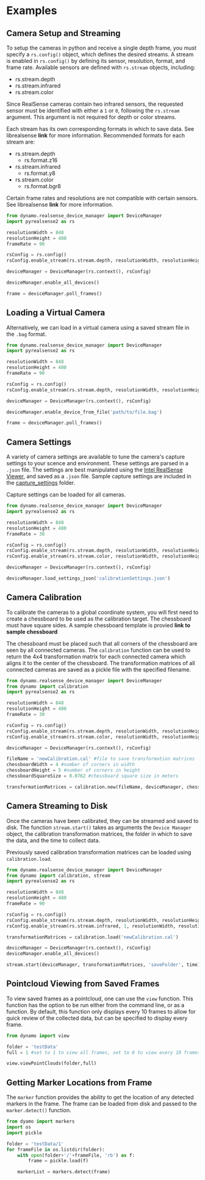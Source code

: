 # Examples

## Camera Setup and Streaming

To setup the cameras in python and receive a single depth frame, you must specify a `rs.config()` object, which defines the desired streams. 
A stream is enabled in `rs.config()` by defining its sensor, resolution, format, and frame rate. 
Available sensors are defined with `rs.stream` objects, including:
* rs.stream.depth
* rs.stream.infrared
* rs.stream.color

Since RealSense cameras contain two infrared sensors, the requested sensor must be identified with either a `1` or `0`, following the `rs.stream` argument. 
This argument is not required for depth or color streams. 

Each stream has its own corresponding formats in which to save data.
See librealsense **link** for more information. 
Recommended formats for each stream are: 
* rs.stream.depth
  * rs.format.z16
* rs.stream.infrared
  * rs.format.y8
* rs.stream.color
  * rs.format.bgr8

Certain frame rates and resolutions are not compatible with certain sensors. 
See librealsense **link** for more information. 

  
```python
from dynamo.realsense_device_manager import DeviceManager
import pyrealsense2 as rs

resolutionWidth = 848
resolutionHeight = 480
frameRate = 90

rsConfig = rs.config()
rsConfig.enable_stream(rs.stream.depth, resolutionWidth, resolutionHeight, rs.format.z16, frameRate)

deviceManager = DeviceManager(rs.context(), rsConfig)

deviceManager.enable_all_devices()

frame = deviceManager.poll_frames()
```
## Loading a Virtual Camera

Alternatively, we can load in a virtual camera using a saved stream file in the `.bag` format. 


```python
from dynamo.realsense_device_manager import DeviceManager
import pyrealsense2 as rs

resolutionWidth = 848
resolutionHeight = 480
frameRate = 90

rsConfig = rs.config()
rsConfig.enable_stream(rs.stream.depth, resolutionWidth, resolutionHeight, rs.format.z16, frameRate)

deviceManager = DeviceManager(rs.context(), rsConfig)

deviceManager.enable_device_from_file('path/to/file.bag')

frame = deviceManager.poll_frames()

```
## Camera Settings
A variety of camera settings are available to tune the camera's capture settings to your scence and environment. 
These settings are parsed in a ``.json`` file. 
The settings are best manipulated using the [Intel RealSense Viewer](https://software.intel.com/en-us/realsense/d400/get-started), and saved as a ``.json`` file. 
Sample capture settings are included in the [capture_settings](../capture_settings) folder. 

Capture settings can be loaded for all cameras. 

```python
from dynamo.realsense_device_manager import DeviceManager
import pyrealsense2 as rs

resolutionWidth = 848
resolutionHeight = 480
frameRate = 30

rsConfig = rs.config()
rsConfig.enable_stream(rs.stream.depth, resolutionWidth, resolutionHeight, rs.format.z16, frameRate)
rsConfig.enable_stream(rs.stream.color, resolutionWidth, resolutionHeight, rs.format.bgr8, frameRate)

deviceManager = DeviceManager(rs.context(), rsConfig)

deviceManager.load_settings_json('calibrationSettings.json')

```


## Camera Calibration

To calibrate the cameras to a global coordinate system, you will first need to create a chessboard to be used as the calibration target.
The chessboard must have square sides. 
A sample chessboard template is provied **link to sample chessboard**



The chessboard must be placed such that all corners of the chessboard are seen by all connected cameras. 
The `calibration` function can be used to return the 4x4 transformation matrix for each connected camera which aligns it to the center of the chessboard. 
The transformation matrices of all connected cameras are saved as a pickle file with the specified filename.

```python
from dynamo.realsense_device_manager import DeviceManager
from dynamo import calibration
import pyrealsense2 as rs

resolutionWidth = 848
resolutionHeight = 480
frameRate = 30

rsConfig = rs.config()
rsConfig.enable_stream(rs.stream.depth, resolutionWidth, resolutionHeight, rs.format.z16, frameRate)
rsConfig.enable_stream(rs.stream.color, resolutionWidth, resolutionHeight, rs.format.bgr8, frameRate)

deviceManager = DeviceManager(rs.context(), rsConfig)

fileName = 'newCalibration.cal' #file to save transformation matrices
chessboardWidth = 4 #number of corners in width
chessboardHeight = 5 #number of corners in height
chessboardSquareSize = 0.0762 #chessboard square size in meters

transformationMatrices = calibration.new(fileName, deviceManager, chessboardWidth, chessboardHeight, chessboardSquareSize)
```
## Camera Streaming to Disk
Once the cameras have been calibrated, they can be streamed and saved to disk.
The function `stream.start()` takes as arguments the `Device Manager` object, the calibration transformation matrices, the folder in which to save the data, and the time to collect data. 

Previously saved calibration transformation matrices can be loaded using `calibration.load`.

```python
from dynamo.realsense_device_manager import DeviceManager
from dynamo import calibration, stream
import pyrealsense2 as rs

resolutionWidth = 848
resolutionHeight = 480
frameRate = 90

rsConfig = rs.config()
rsConfig.enable_stream(rs.stream.depth, resolutionWidth, resolutionHeight, rs.format.z16, frameRate)
rsConfig.enable_stream(rs.stream.infrared, 1, resolutionWidth, resolutionHeight, rs.format.y8, frameRate)

transformationMatrices = calibration.load('newCalibration.cal')

deviceManager = DeviceManager(rs.context(), rsConfig)
deviceManager.enable_all_devices()

stream.start(deviceManager, transformationMatrices, 'saveFolder', time)

```

## Pointcloud Viewing from Saved Frames

To view saved frames as a pointcloud, one can use the `view` function. 
This function has the option to be run either from the command line, or as a function. 
By default, this function only displays every 10 frames to allow for quick review of the collected data, but can be specified to display every frame. 

```python
from dynamo import view

folder = 'testData'
full = 1 #set to 1 to view all frames, set to 0 to view every 10 frames

view.viewPointClouds(folder,full)
```

## Getting Marker Locations from Frame

The `marker` function provides the ability to get the location of any detected markers in the frame. 
The frame can be loaded from disk and passed to the `marker.detect()` function. 

```python
from dyamo import markers
import os
import pickle

folder = 'testData/1'
for frameFile in os.listdir(folder):
    with open(folder+'/'+frameFile, 'rb') as f:
        frame = pickle.load(f)

    markerList = markers.detect(frame)


```



